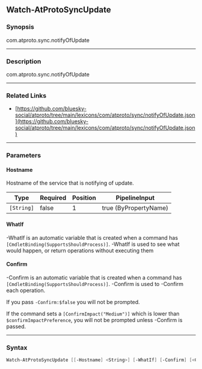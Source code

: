 Watch-AtProtoSyncUpdate
-----------------------




### Synopsis
com.atproto.sync.notifyOfUpdate



---


### Description

com.atproto.sync.notifyOfUpdate



---


### Related Links
* [https://github.com/bluesky-social/atproto/tree/main/lexicons/com/atproto/sync/notifyOfUpdate.json](https://github.com/bluesky-social/atproto/tree/main/lexicons/com/atproto/sync/notifyOfUpdate.json)





---


### Parameters
#### **Hostname**

Hostname of the service that is notifying of update.






|Type      |Required|Position|PipelineInput        |
|----------|--------|--------|---------------------|
|`[String]`|false   |1       |true (ByPropertyName)|



#### **WhatIf**
-WhatIf is an automatic variable that is created when a command has ```[CmdletBinding(SupportsShouldProcess)]```.
-WhatIf is used to see what would happen, or return operations without executing them
#### **Confirm**
-Confirm is an automatic variable that is created when a command has ```[CmdletBinding(SupportsShouldProcess)]```.
-Confirm is used to -Confirm each operation.

If you pass ```-Confirm:$false``` you will not be prompted.


If the command sets a ```[ConfirmImpact("Medium")]``` which is lower than ```$confirmImpactPreference```, you will not be prompted unless -Confirm is passed.



---


### Syntax
```PowerShell
Watch-AtProtoSyncUpdate [[-Hostname] <String>] [-WhatIf] [-Confirm] [<CommonParameters>]
```
